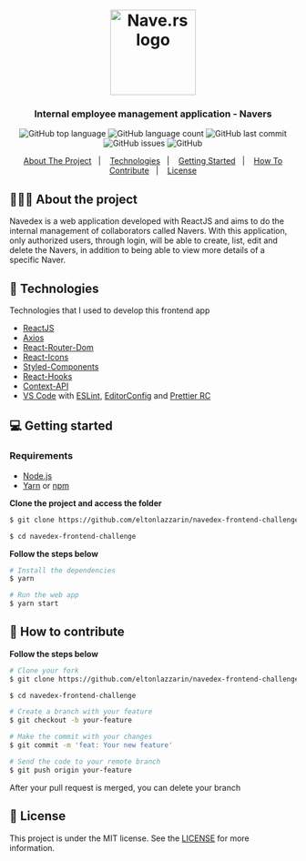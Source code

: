<h1 align="center">
	<img alt="Nave.rs logo" src="https://github.com/eltonlazzarin/navedex-frontend-challenge/blob/master/src/assets/nave.png" height="150px" width="150px" />
</h1>

<h3 align="center">
  Internal employee management application - Navers
</h3>

<p align="center"></p>

<p align="center">
  <img alt="GitHub top language" src="https://img.shields.io/github/languages/top/eltonlazzarin/navedex-frontend-challenge">

  <img alt="GitHub language count" src="https://img.shields.io/github/languages/count/eltonlazzarin/navedex-frontend-challenge">

  <img alt="GitHub last commit" src="https://img.shields.io/github/last-commit/eltonlazzarin/navedex-frontend-challenge">

  <img alt="GitHub issues" src="https://img.shields.io/github/issues/eltonlazzarin/navedex-frontend-challenge">

  <img alt="GitHub" src="https://img.shields.io/github/license/eltonlazzarin/navedex-frontend-challenge">
</p>

<p align="center">
  <a href="#-about-the-project">About The Project</a>&nbsp;&nbsp;&nbsp;|&nbsp;&nbsp;&nbsp;
  <a href="#-technologies">Technologies</a>&nbsp;&nbsp;&nbsp;|&nbsp;&nbsp;&nbsp;
  <a href="#-getting-started">Getting Started</a>&nbsp;&nbsp;&nbsp;|&nbsp;&nbsp;&nbsp;
  <a href="#-how-to-contribute">How To Contribute</a>&nbsp;&nbsp;&nbsp;|&nbsp;&nbsp;&nbsp;
  <a href="#-license">License</a>
</p>

## 👨🏻‍💻 About the project

<p>Navedex is a web application developed with ReactJS and aims to do the internal management of collaborators called Navers. With this application, only authorized users, through login, will be able to create, list, edit and delete the Navers, in addition to being able to view more details of a specific Naver.</p>

## 🚀 Technologies

Technologies that I used to develop this frontend app

- [ReactJS](https://nodejs.org/en)
- [Axios](https://github.com/axios/axios)
- [React-Router-Dom](https://reactrouter.com/web/guides/quick-start)
- [React-Icons](https://github.com/wwayne/react-tooltip)
- [Styled-Components](https://styled-components.com/docs/basics)
- [React-Hooks](https://reactjs.org/docs/hooks-intro.html)
- [Context-API](https://reactjs.org/docs/context.html)
- [VS Code](https://code.visualstudio.com) with [ESLint](https://eslint.org/docs/user-guide/getting-started), [EditorConfig](https://marketplace.visualstudio.com/items?itemName=EditorConfig.EditorConfig) and [Prettier RC](https://github.com/prettier/prettier)

## 💻 Getting started

### Requirements

- [Node.js](https://nodejs.org/en/)
- [Yarn](https://classic.yarnpkg.com/) or [npm](https://www.npmjs.com/)

**Clone the project and access the folder**

```bash
$ git clone https://github.com/eltonlazzarin/navedex-frontend-challenge.git

$ cd navedex-frontend-challenge
```

**Follow the steps below**

```bash
# Install the dependencies
$ yarn

# Run the web app
$ yarn start
```

## 🤔 How to contribute

**Follow the steps below**

```bash
# Clone your fork
$ git clone https://github.com/eltonlazzarin/navedex-frontend-challenge.git

$ cd navedex-frontend-challenge

# Create a branch with your feature
$ git checkout -b your-feature

# Make the commit with your changes
$ git commit -m 'feat: Your new feature'

# Send the code to your remote branch
$ git push origin your-feature
```

After your pull request is merged, you can delete your branch

## 📝 License

This project is under the MIT license. See the [LICENSE](https://github.com/eltonlazzarin/navedex-frontend-challenge/blob/master/LICENSE) for more information.
